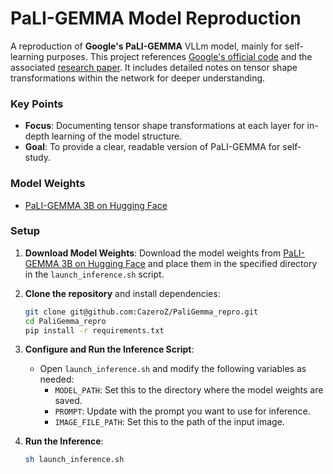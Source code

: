 # PaLI-GEMMA Model Reproduction

A reproduction of **Google's PaLI-GEMMA** VLLm model, mainly for self-learning purposes. This project references [Google's official code](https://github.com/google-research/big_vision) and the associated [research paper](https://arxiv.org/abs/2407.07726). It includes detailed notes on tensor shape transformations within the network for deeper understanding.

### Key Points
- **Focus**: Documenting tensor shape transformations at each layer for in-depth learning of the model structure.
- **Goal**: To provide a clear, readable version of PaLI-GEMMA for self-study.

### Model Weights
- [PaLI-GEMMA 3B on Hugging Face](https://huggingface.co/google/paligemma-3b-pt-224)

### Setup

1. **Download Model Weights**: Download the model weights from [PaLI-GEMMA 3B on Hugging Face](https://huggingface.co/google/paligemma-3b-pt-224) and place them in the specified directory in the `launch_inference.sh` script.
   
2. **Clone the repository** and install dependencies:
   ```bash
   git clone git@github.com:CazeroZ/PaliGemma_repro.git
   cd PaliGemma_repro
   pip install -r requirements.txt
   ```

3. **Configure and Run the Inference Script**:
   - Open `launch_inference.sh` and modify the following variables as needed:
     - `MODEL_PATH`: Set this to the directory where the model weights are saved.
     - `PROMPT`: Update with the prompt you want to use for inference.
     - `IMAGE_FILE_PATH`: Set this to the path of the input image.


4. **Run the Inference**:
   ```bash
   sh launch_inference.sh
   ```
